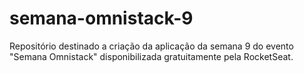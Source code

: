 # semana-omnistack-9
Repositório destinado a criação da aplicação da semana 9 do evento "Semana Omnistack" disponibilizada gratuitamente pela RocketSeat. 
